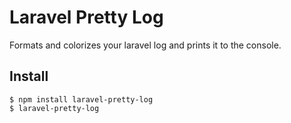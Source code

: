 # Laravel Pretty Log

Formats and colorizes your laravel log and prints it to the console.

## Install

    $ npm install laravel-pretty-log
    $ laravel-pretty-log
